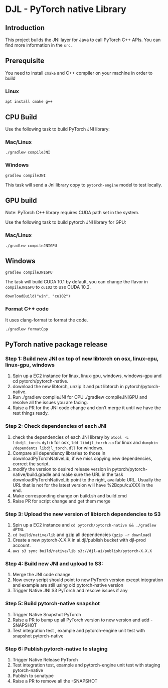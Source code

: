 # DJL - PyTorch native Library

## Introduction
This project builds the JNI layer for Java to call PyTorch C++ APIs.
You can find more information in the `src`.

## Prerequisite
You need to install `cmake` and C++ compiler on your machine in order to build

### Linux

```
apt install cmake g++
```

## CPU Build

Use the following task to build PyTorch JNI library:

### Mac/Linux

```
./gradlew compileJNI
```

### Windows

```
gradlew compileJNI
```

This task will send a Jni library copy to `pytorch-engine` model to test locally.

## GPU build
Note: PyTorch C++ library requires CUDA path set in the system.

Use the following task to build pytorch JNI library for GPU:

### Mac/Linux

```
./gradlew compileJNIGPU
```

## Windows

```
gradlew compileJNIGPU
```

The task will build CUDA 10.1 by default, you can change the flavor in `compileJNIGPU` to `cu102` to use CUDA 10.2.

```
downloadBuild("win", "cu102")
```

### Format C++ code
It uses clang-format to format the code.

```
./gradlew formatCpp
```

## PyTorch native package release

### Step 1: Build new JNI on top of new libtorch on osx, linux-cpu, linux-gpu, windows

1. Spin up a EC2 instance for linux, linux-gpu, windows, windows-gpu and cd pytorch/pytorch-native.
2. download the new libtorch, unzip it and put libtorch in pytorch/pytorch-native. 
3. Run ./gradlew compileJNI for CPU ./gradlew compileJNIGPU and resolve all the issues you are facing.
4. Raise a PR for the JNI code change and don’t merge it until we have the rest things ready.

### Step 2: Check dependencies of each JNI

1. check the dependencies of each JNI library by `otool -L libdjl_torch.dylib` for osx, `ldd libdjl_torch.so` for linux and `dumpbin /dependents libdjl_torch.dll` for windows.
2. Compare all dependency libraries to those in downloadPyTorchNativeLib, if we miss copying new dependencies, correct the script.
3. modify the version to desired release version in pytorch/pytorch-native/build.gradle and make sure the URL in the task downloadPyTorchNativeLib point to the right, available URL. Usually the URL that is not for the latest version will have %2Bcpu/cuXXX in the end.
4. Make corresponding change on build.sh  and build.cmd
5. Raise PR for script change and get them merge

### Step 3: Upload the new version of libtorch dependencies to S3

1. Spin up a EC2 instance and `cd pytorch/pytorch-native && ./gradlew dPTNL`
2. `cd build/native/lib` and gzip all dependencies (`gzip -r download`)
3. Create a new pytorch-X.X.X in ai.djl/publish bucket with djl-prod account.
4. `aws s3 sync build/native/lib s3://djl-ai/publish/pytorch-X.X.X`

### Step 4: Build new JNI and upload to S3: 

1. Merge the JNI code change.
2. Now every script should point to new PyTorch version except integration and example are still using old pytorch-native version
3. Trigger Native JNI S3 PyTorch and resolve issues if any

### Step 5: Build pytorch-native snapshot

1. Trigger Native Snapshot PyTorch
2. Raise a PR to bump up all PyTorch version to new version and add -SNAPSHOT
3. Test integration test , example and pytorch-engine unit test with snapshot pytorch-native

### Step 6: Publish pytorch-native to staging

1. Trigger Native Release PyTorch
2. Test integration test, example and pytorch-engine unit test with staging pytorch-native
3. Publish to sonatype 
4. Raise a PR to remove all the -SNAPSHOT
